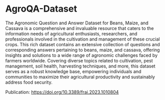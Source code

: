 # AgroQA-Dataset
The Agronomic Question and Answer Dataset for Beans, Maize, and Cassava is a comprehensive and invaluable resource that caters to the information needs of agricultural enthusiasts, researchers, and professionals involved in the cultivation and management of these crucial crops. This rich dataset contains an extensive collection of questions and corresponding answers pertaining to beans, maize, and cassava, offering insights and solutions to a wide range of agronomic challenges faced by farmers worldwide. Covering diverse topics related to cultivation, pest management, soil health, harvesting techniques, and more, this dataset serves as a robust knowledge base, empowering individuals and communities to maximize their agricultural productivity and sustainably address food security.

Publication: https://doi.org/10.3389/frai.2023.1010804
